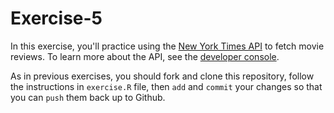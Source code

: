 # Exercise-5

In this exercise, you'll practice using the
[New York Times API](https://developer.nytimes.com/) to fetch movie
reviews. To learn more about the API, see the
[developer console](https://developer.nytimes.com/movie_reviews_v2.json).

As in previous exercises, you should fork and clone this repository,
follow the instructions in `exercise.R` file, then `add` and `commit`
your changes so that you can `push` them back up to Github.
